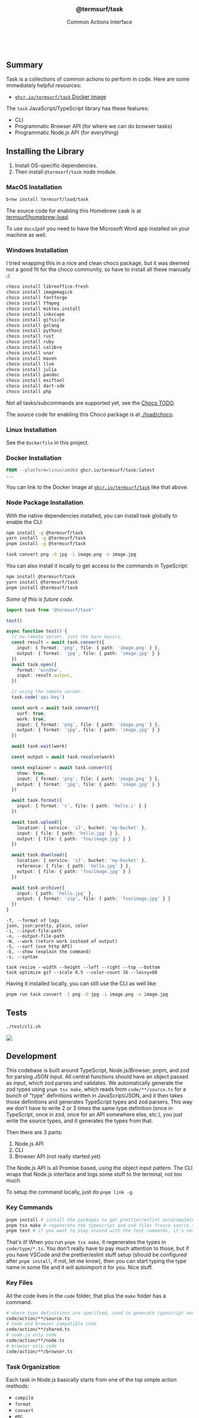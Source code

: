 
<br/>
<br/>
<br/>
<br/>
<br/>
<br/>
<br/>

<h3 align='center'>@termsurf/task</h3>
<p align='center'>
  Common Actions Interface
</p>

<br/>
<br/>
<br/>

## Summary

Task is a collections of common actions to perform in code. Here are some immediately helpful resources:

- [`ghcr.io/termsurf/task` Docker image](https://ghcr.io/termsurf/task)

The `task` JavaScript/TypeScript library has these features:

- CLI
- Programmatic Browser API (for where we can do browser tasks)
- Programmatic Node.js API (for everything)

## Installing the Library

1. Install OS-specific dependencies.
2. Then install `@termserf/task` node module.

### MacOS Installation

```bash
brew install termsurf/load/task
```

The source code for enabling this Homebrew cask is at [termsurf/homebrew-load](https://github.com/termsurf/homebrew-load/blob/make/Casks/task.rb).

To use `docx2pdf` you need to have the Microsoft Word app installed on your machine as well.

### Windows Installation

I tried wrapping this in a nice and clean choco package, but it was deemed not a good fit for the choco community, so have to install all these manually :/.

```bash
choco install libreoffice-fresh
choco install imagemagick
choco install fontforge
choco install ffmpeg
choco install miktex.install
choco install inkscape
choco install gifsicle
choco install golang
choco install python3
choco install rust
choco install ruby
choco install calibre
choco install unar
choco install maven
choco install llvm
choco install julia
choco install pandoc
choco install exiftool
choco install dart-sdk
choco install php
```

Not all tasks/subcommands are supported yet, see the [Choco TODO](https://github.com/termsurf/task#todo-choco).

The source code for enabling this Choco package is at [./load/choco](https://github.com/termsurf/task/tree/make/load/choco).

### Linux Installation

See the `Dockerfile` in this project.

### Docker Installation

```Dockerfile
FROM --platform=linux/amd64 ghcr.io/termsurf/task:latest
...
```

You can link to the Docker image at [`ghcr.io/termsurf/task`](https://ghcr.io/termsurf/task) like that above.

### Node Package Installation

With the native dependencies installed, you can install task globally to enable the CLI:

```bash
npm install -g @termsurf/task
yarn install -g @termsurf/task
pnpm install -g @termsurf/task
```

```bash
task convert png -O jpg -i image.png -o image.jpg
```

You can also install it locally to get access to the commands in TypeScript:

```bash
npm install @termsurf/task
yarn install @termsurf/task
pnpm install @termsurf/task
```

_Some of this is future code._

```ts
import task from '@termsurf/task'

test()

async function test() {
  // no remote server, just the bare basics.
  const result = await task.convert({
    input: { format: 'png', file: { path: 'image.png' } },
    output: { format: 'jpg', file: { path: 'image.jpg' } }
  })
  await task.open({
    format: 'window',
    input: result.output,
  })

  // using the remote server.
  task.code('api-key')

  const work = await task.convert({
    surf: true,
    work: true,
    input: { format: 'png', file: { path: 'image.png' } },
    output: { format: 'jpg', file: { path: 'image.jpg' } }
  })

  await task.wait(work)

  const output = await task.resolve(work)

  const explainer = await task.convert({
    show: true,
    input: { format: 'png', file: { path: 'image.png' } },
    output: { format: 'jpg', file: { path: 'image.jpg' } }
  })

  await task.format({
    input: { format: 'c', file: { path: 'hello.c' } }
  })

  await task.upload({
    location: { service: 's3', bucket: 'my-bucket' },
    input: { file: { path: 'hello.jpg' } },
    output: { file: { path: 'foo/image.jpg' } }
  })

  await task.download({
    location: { service: 's3', bucket: 'my-bucket' },
    reference: { file: { path: 'hello.jpg' } },
    output: { file: { path: 'foo/image.jpg' } }
  })

  await task.archive({
    input: { path: 'hello.jpg' },
    output: { format: 'zip', file: { path: 'foo/image.jpg' } }
  })
}
```

```
-f, --format of logs
json, json:pretty, plain, color
-i, --input-file-path
-o, --output-file-path
-W, --work (return work instead of output)
-S, --surf (use http API)
-E, --show (explain the command)
-s, --syntax

task resize --width --height --left --right --top --bottom
task optimize gif --scale 0.5 --color-count 16 --lossy=80
```

Having it installed locally, you can still use the CLI as well like:

```bash
pnpm run task convert -I png -O jpg -i image.png -o image.jpg
```

## Tests

```bash
./test/cli.sh
```

<img src='https://github.com/termsurf/task/blob/make/view/test-line.gif?raw=true' />

## Development

This codebase is built around TypeScript, Node.js/Browser, pnpm, and zod for parsing JSON input. All central functions should have an object passed as input, which zod parses and validates. We automatically generate the zod types using `pnpm tsx make`, which reads from `code/**/source.ts` for a bunch of "type" definitions written in JavaScript/JSON, and it then takes those definitions and generates TypeScript types and zod parsers. This way we don't have to write 2 or 3 times the same type definition (once in TypeScript, once in zod, once for an API somewhere else, etc.), you just write the source types, and it generates the types from that.

Then there are 3 parts:

1. Node.js API
2. CLI
3. Browser API (not really started yet)

The Node.js API is all Promise based, using the object input pattern. The CLI wraps that Node.js interface and logs some stuff to the terminal, not too much.

To setup the command locally, just do `pnpm link -g`.

### Key Commands

```bash
pnpm install # install the packages to get prettier/eslint autocomplete in vscode!
pnpm tsx make # regenerate the typescript and zod files frouce source.ts files.
pnpm test # if you want to play around with the test commands, it's not finished yet.
```

That's it! When you run `pnpm tsx make`, it regenerates the types in `code/type/*.ts`. You don't really have to pay much attention to those, but if you have VSCode and the prettier/eslint stuff setup (should be configured after `pnpm install`, if not, let me know), then you can start typing the type name in some file and it will autoimport it for you. Nice stuff.

### Key Files

All the code lives in the `code` folder, that plus the `make` folder has a command.

```bash
# where type definitions are specified, used to generate typescript and zod files
code/action/**/source.ts
# node and browser compatible code
code/action/**/shared.ts
# node.js only code
code/action/**/node.ts
# browser only code
code/action/**/browser.ts
```

### Task Organization

Each task in Node.js basically starts from one of the top simple action methods:

- `compile`
- `format`
- `convert`
- etc.

First it takes the `input` from the top-level call, and parses the input and passes the parsed input to the implementation task like `convertImageWithImageMagick`. Then that function checks for the `surf` argument, and if present, it branches to make a remote API call against `task.surf`. This serializes all local file paths into readable streams for upload, but keeps remote file paths unchanged. No further input parsing occurs after the first two top-level parsings.

If the `surf` parameter is not present, then it branche into the "local" API call, to the file system or a system command. So we have basically:

```
convert(source)
  input = parse(source)
  convertImageWithImageMagick(input)
    if input.surf
      convertImageWithImageMagickRemote(input)
        request = buildRequestToConvertWithImageMagickRemote(input)
        if input.show
          return request
        return makeRequest(request)
    else
      convertImageWithImageMagickLocal(input)
        command = buildCommandToConvertWithImageMagickLocal(input)
        if input.show
          return command
        return runCommand(command)
```

The remote method such as `convertImageWithImageMagickRemote` converts the local file paths to streams, and updates some input properties. Likewise, `convertImageWithImageMagickLocal` takes the input and converts some file data to local paths.

If the top-level command gets a `show` property, then it returns the `buildX` result instead. The top-level `code` property is to pass an auth token to requests.

The functions are stored in different places:

- `convert`: `code/action/convert/node.ts`
- `convertInternal`: `code/action/convert/node.ts`
- `convertImageWithImageMagick`: `code/action/convert/image/node.ts`
- `convertImageWithImageMagickRemote`: `code/action/convert/image/node.ts`
- `convertImageWithImageMagickLocal`: `code/action/convert/image/node.ts`
- `buildRequestToConvertWithImageMagickRemote`: `code/action/convert/image/shared.ts`
- `buildCommandToConvertWithImageMagickLocal`: `code/action/convert/image/shared.ts`
- `convert_image_with_image_magick`: `code/action/convert/image/source.ts`

In addition, it is actually called `convertInternal`, beccause of the way we need a TypeScript interface to everything with `convert` and under the hood it uses the parser with `convertInternal`. Then there are "source" types for defining type definitions for zod and TypeScript.

### Adding a new Task

To add a new task, just place it in either of the shared/node/browser folders, and add a source type definition for the input. Run `pnpm tsx make` to generate the types. Then just write the code to implement the command. If the command invokes a CLI tool, you can create two functions:

1. Build the command.
2. Run the command.

The building part just creates an array of CLI arguments. The Run command takes those args and runs them and interprets any CLI output if there is some.

There are some basic tests against files in the `test` directory, just manual tests pretty much at the moment.

You don't need to run Docker to develop this, you can just install the tools on your computer to develop locally.

### Choco

To trigger this build and publishing, the build needs to be run manually.

- [Choco package creation discord](https://discord.com/channels/778552361454141460/897088817293574154)

## TODO

- add unarchive commands
  - see `unar`, `atool`, `zip`, `patool`, and `7z` CLI tool docs
- add archive creation commands
  - same tools as unarchiving
- add minify commands
  - css: https://github.com/css/csso [benchmarks](https://github.com/GoalSmashers/css-minification-benchmark)
  - js: probably `@swc/core` from [here](https://github.com/privatenumber/minification-benchmarks?tab=readme-ov-file)
  - just use the docs to define the input option types. If it's not a command, just define a function with the input types and call the library function.
  - could support multiple minifiers later.
- sanitize html command (started this one, just search for "sanitize")
  - https://www.npmjs.com/package/sanitize-html
- add format code commands
  - black for python
  - config files for ktfmt and clang-format
  - prettier API options for javascript and others
  - etc.
- add compile commands (these are mostly done)
- add spreadsheet conversion commands
  - xlsx.js API
- add disassemble command
  - `objdump` CLI: https://man7.org/linux/man-pages/man1/objdump.1.html
    - https://unix.stackexchange.com/questions/763259/what-are-the-possible-objdump-demangle-styles
- add crypto commands
  - see the `node-forge` package APIs
- add decompress commands
  - see the `fflate` package APIs, started in `code/action/archive/local/browser.ts`
- add compress commands
  - fflate

### TODO (Choco)

- add support for
  - swift
  - clang-format
  - rustfmt
  - asmfmt
  - shfmt
  - the pip installed commands
  - rubocop

Compare `load/choco/task.nuspec` with the `Dockerfile` to see all what's missing. If you know how to install those, please feel free to add.

### TODO (Ubuntu)

- create an [ubuntu package](https://earthly.dev/blog/creating-and-hosting-your-own-deb-packages-and-apt-repo/)

## License

MIT

## TermSurf

This is being developed by the folks at [TermSurf](https://term.surf), a
California-based project for helping humanity master information and
computation. Find us on [Twitter](https://twitter.com/termsurf),
[LinkedIn](https://www.linkedin.com/company/termsurf), and
[Facebook](https://www.facebook.com/termsurf). Check out our other
[GitHub projects](https://github.com/termsurf) as well!
